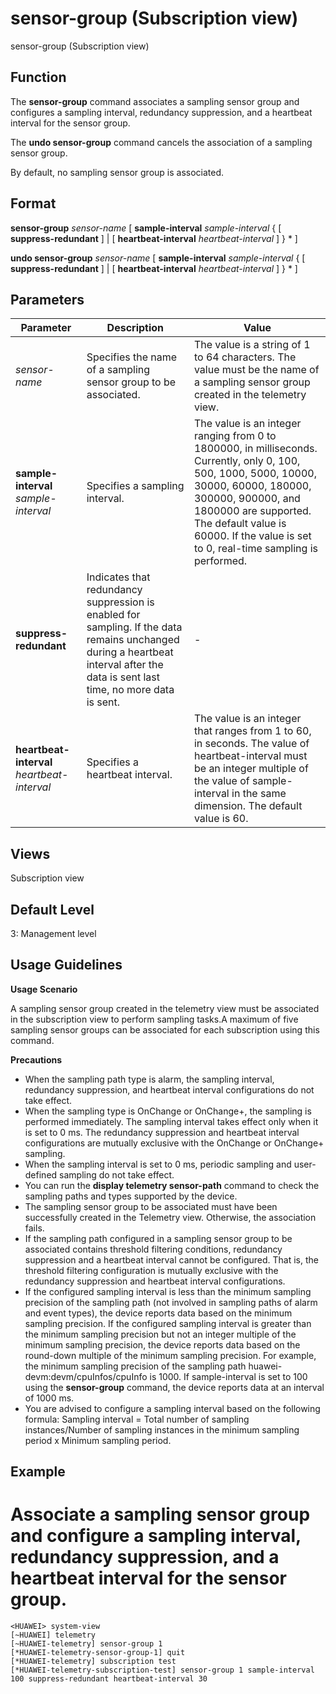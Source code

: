 sensor-group (Subscription view)
================================

sensor-group (Subscription view)

Function
--------



The **sensor-group** command associates a sampling sensor group and configures a sampling interval, redundancy suppression, and a heartbeat interval for the sensor group.

The **undo sensor-group** command cancels the association of a sampling sensor group.



By default, no sampling sensor group is associated.


Format
------

**sensor-group** *sensor-name* [ **sample-interval** *sample-interval* { [ **suppress-redundant** ] | [ **heartbeat-interval** *heartbeat-interval* ] } \* ]

**undo sensor-group** *sensor-name* [ **sample-interval** *sample-interval* { [ **suppress-redundant** ] | [ **heartbeat-interval** *heartbeat-interval* ] } \* ]


Parameters
----------

| Parameter | Description | Value |
| --- | --- | --- |
| *sensor-name* | Specifies the name of a sampling sensor group to be associated. | The value is a string of 1 to 64 characters. The value must be the name of a sampling sensor group created in the telemetry view. |
| **sample-interval** *sample-interval* | Specifies a sampling interval. | The value is an integer ranging from 0 to 1800000, in milliseconds. Currently, only 0, 100, 500, 1000, 5000, 10000, 30000, 60000, 180000, 300000, 900000, and 1800000 are supported. The default value is 60000. If the value is set to 0, real-time sampling is performed. |
| **suppress-redundant** | Indicates that redundancy suppression is enabled for sampling. If the data remains unchanged during a heartbeat interval after the data is sent last time, no more data is sent. | - |
| **heartbeat-interval** *heartbeat-interval* | Specifies a heartbeat interval. | The value is an integer that ranges from 1 to 60, in seconds. The value of heartbeat-interval must be an integer multiple of the value of sample-interval in the same dimension. The default value is 60. |



Views
-----

Subscription view


Default Level
-------------

3: Management level


Usage Guidelines
----------------

**Usage Scenario**

A sampling sensor group created in the telemetry view must be associated in the subscription view to perform sampling tasks.A maximum of five sampling sensor groups can be associated for each subscription using this command.

**Precautions**

* When the sampling path type is alarm, the sampling interval, redundancy suppression, and heartbeat interval configurations do not take effect.
* When the sampling type is OnChange or OnChange+, the sampling is performed immediately. The sampling interval takes effect only when it is set to 0 ms. The redundancy suppression and heartbeat interval configurations are mutually exclusive with the OnChange or OnChange+ sampling.
* When the sampling interval is set to 0 ms, periodic sampling and user-defined sampling do not take effect.
* You can run the **display telemetry sensor-path** command to check the sampling paths and types supported by the device.
* The sampling sensor group to be associated must have been successfully created in the Telemetry view. Otherwise, the association fails.
* If the sampling path configured in a sampling sensor group to be associated contains threshold filtering conditions, redundancy suppression and a heartbeat interval cannot be configured. That is, the threshold filtering configuration is mutually exclusive with the redundancy suppression and heartbeat interval configurations.
* If the configured sampling interval is less than the minimum sampling precision of the sampling path (not involved in sampling paths of alarm and event types), the device reports data based on the minimum sampling precision. If the configured sampling interval is greater than the minimum sampling precision but not an integer multiple of the minimum sampling precision, the device reports data based on the round-down multiple of the minimum sampling precision. For example, the minimum sampling precision of the sampling path huawei-devm:devm/cpuInfos/cpuInfo is 1000. If sample-interval is set to 100 using the **sensor-group** command, the device reports data at an interval of 1000 ms.
* You are advised to configure a sampling interval based on the following formula: Sampling interval = Total number of sampling instances/Number of sampling instances in the minimum sampling period x Minimum sampling period.


Example
-------

# Associate a sampling sensor group and configure a sampling interval, redundancy suppression, and a heartbeat interval for the sensor group.
```
<HUAWEI> system-view
[~HUAWEI] telemetry
[~HUAWEI-telemetry] sensor-group 1
[*HUAWEI-telemetry-sensor-group-1] quit
[*HUAWEI-telemetry] subscription test
[*HUAWEI-telemetry-subscription-test] sensor-group 1 sample-interval 100 suppress-redundant heartbeat-interval 30

```